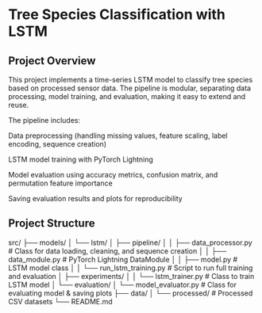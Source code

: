# Tree Species Classification with LSTM

## Project Overview

This project implements a time-series LSTM model to classify tree species based on processed sensor data. The pipeline is modular, separating data processing, model training, and evaluation, making it easy to extend and reuse.

The pipeline includes:

Data preprocessing (handling missing values, feature scaling, label encoding, sequence creation)

LSTM model training with PyTorch Lightning

Model evaluation using accuracy metrics, confusion matrix, and permutation feature importance

Saving evaluation results and plots for reproducibility



## Project Structure
src/
├── models/
│   └── lstm/
│       ├── pipeline/
│       │   ├── data_processor.py        # Class for data loading, cleaning, and sequence creation
│       │   ├── data_module.py           # PyTorch Lightning DataModule
│       │   ├── model.py                 # LSTM model class
│       │   └── run_lstm_training.py     # Script to run full training and evaluation
│       ├── experiments/
│       │   └── lstm_trainer.py          # Class to train LSTM model
│       └── evaluation/
│           └── model_evaluator.py      # Class for evaluating model & saving plots
├── data/
│   └── processed/                       # Processed CSV datasets
└── README.md
